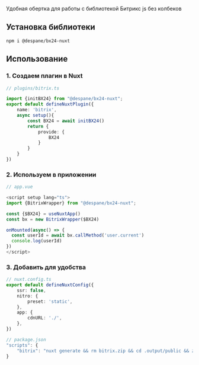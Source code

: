 Удобная обертка для работы с библиотекой Битрикс js без колбеков

## Установка библиотеки

```nodejs
npm i @despane/bx24-nuxt
```

## Использование

### 1. Создаем плагин в Nuxt
```ts
// plugins/bitrix.ts

import {initBX24} from "@despane/bx24-nuxt";
export default defineNuxtPlugin({
	name: 'bitrix',
	async setup(){
		const BX24 = await initBX24()
		return {
			provide: {
				BX24
			}
		}
	}
})
```
### 2. Используем в приложении

```ts
// app.vue

<script setup lang="ts">
import {BitrixWrapper} from "@despane/bx24-nuxt";

const {$BX24} = useNuxtApp()
const bx = new BitrixWrapper($BX24)

onMounted(async() => {
  const userId = await bx.callMethod('user.current')
  console.log(userId)
})
</script>
```
### 3. Добавить для удобства

```ts
// nuxt.config.ts
export default defineNuxtConfig({
	ssr: false,
	nitro: {
		preset: 'static',
	},
	app: {
		cdnURL: './',
	},
})
```
```js
// package.json
"scripts": {
	"bitrix": "nuxt generate && rm bitrix.zip && cd .output/public && zip -r ../../bitrix.zip ./* && cd ../../"
}
```


